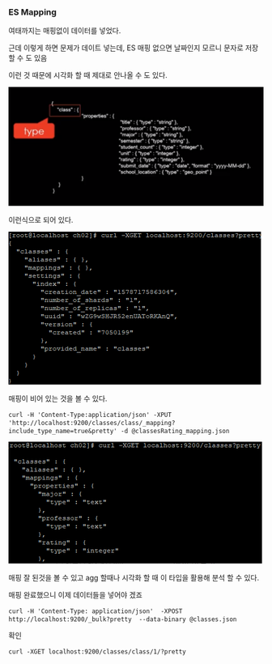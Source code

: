 ### ES Mapping

여태까지는 매핑없이 데이터를 넣었다.

근데 이렇게 하면 문제가 데이트 넣는데, ES 매핑 없으면 날짜인지 모르니 문자로 저장할 수 도 있음

이런 것 때문에 시각화 할 때 제대로 안나올 수 도 있다.

 ![image-20200111133750393](\Server\DataScience\image\image-20200111133750393.png)

이런식으로 되어 있다.

![image-20200111134003425](\Server\DataScience\image\image-20200111134003425.png)

매핑이 비어 있는 것을 볼 수 있다.

```
curl -H 'Content-Type:application/json' -XPUT 'http://localhost:9200/classes/class/_mapping?include_type_name=true&pretty' -d @classesRating_mapping.json
```

![image-20200111134722427](\Server\DataScience\image\image-20200111134722427.png)

매핑 잘 된것을 볼 수 있고 agg 할때나 시각화 할 때  이 타입을 활용해 분석 할 수 있다.





매핑 완료했으니 이제 데이터들을 넣어야 겠죠

```
curl -H 'Content-Type: application/json'  -XPOST http://localhost:9200/_bulk?pretty  --data-binary @classes.json
```

확인

```
curl -XGET localhost:9200/classes/class/1/?pretty
```



